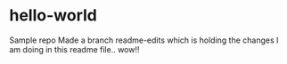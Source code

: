 # hello-world
Sample repo
Made a branch readme-edits which is holding the changes I am doing in this readme file.. wow!!
